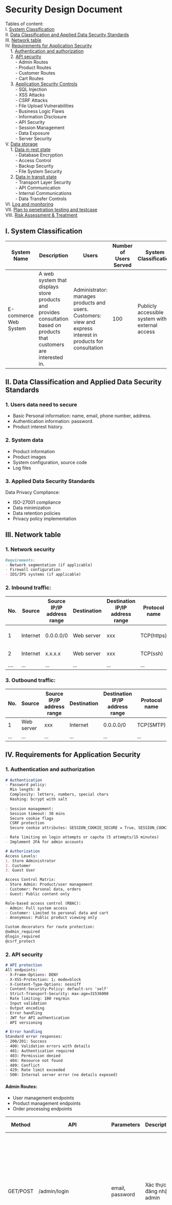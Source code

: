 # Security Design Document

Tables of content:<br>
I. [System Classification](#i-system-classification)<br>
II. [Data Classification and Applied Data Security Standards](#ii-data-classification-and-applied-data-security-standards)<br>
III. [Network table](#iii-network-table)<br>
IV. [Requirements for Application Security](#iv-requirements-for-application-security)<br>
&nbsp;&nbsp;&nbsp;&nbsp;1. [Authentication and authorization](#1-authentication-and-authorization)<br>
&nbsp;&nbsp;&nbsp;&nbsp;2. [API security](#2-api-security)<br>
&nbsp;&nbsp;&nbsp;&nbsp;&nbsp;&nbsp;&nbsp;&nbsp;- Admin Routes<br>
&nbsp;&nbsp;&nbsp;&nbsp;&nbsp;&nbsp;&nbsp;&nbsp;- Product Routes<br>
&nbsp;&nbsp;&nbsp;&nbsp;&nbsp;&nbsp;&nbsp;&nbsp;- Customer Routes<br>
&nbsp;&nbsp;&nbsp;&nbsp;&nbsp;&nbsp;&nbsp;&nbsp;- Cart Routes<br>
&nbsp;&nbsp;&nbsp;&nbsp;3. [Application Security Controls](#3-application-security-controls)<br>
&nbsp;&nbsp;&nbsp;&nbsp;&nbsp;&nbsp;&nbsp;&nbsp;- SQL Injection<br>
&nbsp;&nbsp;&nbsp;&nbsp;&nbsp;&nbsp;&nbsp;&nbsp;- XSS Attacks<br>
&nbsp;&nbsp;&nbsp;&nbsp;&nbsp;&nbsp;&nbsp;&nbsp;- CSRF Attacks<br>
&nbsp;&nbsp;&nbsp;&nbsp;&nbsp;&nbsp;&nbsp;&nbsp;- File Upload Vulnerabilities<br>
&nbsp;&nbsp;&nbsp;&nbsp;&nbsp;&nbsp;&nbsp;&nbsp;- Business Logic Flaws<br>
&nbsp;&nbsp;&nbsp;&nbsp;&nbsp;&nbsp;&nbsp;&nbsp;- Information Disclosure<br>
&nbsp;&nbsp;&nbsp;&nbsp;&nbsp;&nbsp;&nbsp;&nbsp;- API Security<br>
&nbsp;&nbsp;&nbsp;&nbsp;&nbsp;&nbsp;&nbsp;&nbsp;- Session Management<br>
&nbsp;&nbsp;&nbsp;&nbsp;&nbsp;&nbsp;&nbsp;&nbsp;- Data Exposure<br>
&nbsp;&nbsp;&nbsp;&nbsp;&nbsp;&nbsp;&nbsp;&nbsp;- Server Security<br>
V. [Data storage](#v-data-storage)<br>
&nbsp;&nbsp;&nbsp;&nbsp;1. [Data in rest state](#1-data-in-rest-state)<br>
&nbsp;&nbsp;&nbsp;&nbsp;&nbsp;&nbsp;&nbsp;&nbsp;- Database Encryption<br>
&nbsp;&nbsp;&nbsp;&nbsp;&nbsp;&nbsp;&nbsp;&nbsp;- Access Control<br>
&nbsp;&nbsp;&nbsp;&nbsp;&nbsp;&nbsp;&nbsp;&nbsp;- Backup Security<br>
&nbsp;&nbsp;&nbsp;&nbsp;&nbsp;&nbsp;&nbsp;&nbsp;- File System Security<br>
&nbsp;&nbsp;&nbsp;&nbsp;2. [Data in transit state](#2-data-in-transit-state)<br>
&nbsp;&nbsp;&nbsp;&nbsp;&nbsp;&nbsp;&nbsp;&nbsp;- Transport Layer Security<br>
&nbsp;&nbsp;&nbsp;&nbsp;&nbsp;&nbsp;&nbsp;&nbsp;- API Communication<br>
&nbsp;&nbsp;&nbsp;&nbsp;&nbsp;&nbsp;&nbsp;&nbsp;- Internal Communications<br>
&nbsp;&nbsp;&nbsp;&nbsp;&nbsp;&nbsp;&nbsp;&nbsp;- Data Transfer Controls<br>
VI. [Log and monitoring](#vi-log-and-monitoring)<br>
VII. [Plan to penetration testing and testcase](#vii-plan-to-penetration-testing-and-testcase)<br>
VIII. [Risk Assessment & Treatment](#viii-risk-assessment--treatment)<br>

## I. System Classification

| System Name | Description | Users | Number of Users Served | System Classification | System Security Level |
|---|--- | --- | --- | --- | --- |
| E-commerce Web System | A web system that displays store products and provides consultation based on products that customers are interested in. | Administrator: manages products and users.<br> Customers: view and express interest in products for consultation | 100 | Publicly accessible system with external access | Low security system |

## II. Data Classification and Applied Data Security Standards

### 1. Users data need to secure
- Basic Personal information: name, email, phone number, address.
- Authentication information: password.
- Product interest history.

### 2. System data
- Product information
- Product images
- System configuration, source code
- Log files

### 3. Applied Data Security Standards
Data Privacy Compliance:
- ISO-27001 compliance
- Data minimization
- Data retention policies
- Privacy policy implementation

## III. Network table

### 1. Network security
```markdown
Requirements:
- Network segmentation (if applicable)
- Firewall configuration 
- IDS/IPS systems (if applicable)
```

### 2. Inbound traffic:
| No. | Source | Source IP/IP address range | Destination | Destination IP/IP address range | Protocol name | Port | Description |
| --- | --- | --- | --- | --- | --- | ---- | --- |
| 1 | Internet | 0.0.0.0/0 | Web server | xxx | TCP(https) | 443 | Web application access |
| 2 | Internet | x.x.x.x | Web server | xxx | TCP(ssh) | 22 | Server administration |
| .... | ... | ... | ... | ... | ... | ... | ... |

### 3. Outbound traffic:
| No. | Source | Source IP/IP address range | Destination | Destination IP/IP address range | Protocol name | Port | Description |
| --- | --- | --- | --- | --- | --- | ---- | --- |
| 1 | Web server | xxx | Internet | 0.0.0.0/0  | TCP(SMTP) | 587 | Email notification |
| ... | ... | ... | ... | ... | ... | ... | ... |

## IV. Requirements for Application Security
### 1. Authentication and authorization
```markdown
# Authentication
- Password policy:
  Min length: 8
  Complexity: letters, numbers, special chars
  Hashing: bcrypt with salt
  
- Session management:
  Session timeout: 30 mins
  Secure cookie flags
  CSRF protection
  Secure cookie attributes: SESSION_COOKIE_SECURE = True, SESSION_COOKIE_HTTPONLY = True, SESSION_COOKIE_SAMESITE = 'Strict'

- Rate limiting on login attempts or capcha (5 attempts/15 minutes)
- Implement 2FA for admin accounts

# Authorization 
Access Levels:
1. Store Administrator  
2. Customer
3. Guest User

Access Control Matrix:
- Store Admin: Product/user management
- Customer: Personal data, orders
- Guest: Public content only

Role-based access control (RBAC):
- Admin: Full system access
- Customer: Limited to personal data and cart
- Anonymous: Public product viewing only

Custom decorators for route protection: 
@admin_required
@login_required
@csrf_protect

```

### 2. API security
```markdown
# API protection
All endpoints:
- X-Frame-Options: DENY
- X-XSS-Protection: 1; mode=block
- X-Content-Type-Options: nosniff
- Content-Security-Policy: default-src 'self'
- Strict-Transport-Security: max-age=31536000
- Rate limiting: 100 req/min
- Input validation
- Output encoding
- Error handling
- JWT for API authentication
- API versioning

# Error handling
Standard error responses:
- 200/201: Success
- 400: Validation errors with details
- 401: Authentication required
- 403: Permission denied
- 404: Resource not found
- 409: Conflict
- 429: Rate limit exceeded
- 500: Internal server error (no details exposed)
```

#### Admin Routes:
- User management endpoints
- Product management endpoints
- Order processing endpoints

 | Method | API | Parameters | Description | API security requirements |
 |--------|-----|------------|-------------| -------------------------------|
 | GET/POST | /admin/login | email, password | Xác thực đăng nhập admin | Input validation:<br>- email: Required, valid email format<br>- password: Required, min 8 chars and mixed letters, numbers, special chars<br>Rate limit: 5 attempts/15 minutes<br>Response:<br>- 200: Admin JWT token + admin info<br>- 401: "Invalid credentials"<br>- 429: "Too many attempts" |
 | GET | /admin | None | Trang quản trị chính | Authentication: Admin token required<br>Rate limit: 100 req/min<br>Response:<br>- 200: Success message<br> - 401: Unauthorized |
 | GET | /admin/brands | None |Quản lý danh sách thương hiệu | Authentication: Admin token required<br>Rate limit: 100 req/min<br>Response:<br>- 200: Success message<br> - 401: Unauthorized |
 | GET | /admin/categories | None | Quản lý danh mục sản phẩm | Authentication: Admin token required<br>Rate limit: 100 req/min<br>Response:<br>- 200: Success message<br> - 401: Unauthorized |
 | GET | /admin/users | None | Xem danh sách người dùng | Authentication: Admin token required<br>Rate limit: 100 req/min<br>Response:<br>- 200: Success message<br> - 401: Unauthorized |
 | POST | /admin/delete_user/int:id | id | Xóa người dùng khỏi hệ thống | Authentication: Admin token required<br> Rate limit: 10 req/min<br> Input validation:<br> - id: Required, numeric, existing user<br> Response:<br> - 200: Success message<br> - 404: "User not found"<br> - 403: Not admin |
 | GET | /admin/search | q, type, page | Tìm kiếm người dùng/sản phẩm | Authentication: Admin token required<br>Input validation:<br>- q: Required, max 100 chars<br>- type: Required, enum[user,product]<br>- page: Optional, numeric<br>Response:<br>- 200: Search results<br>- 400: Invalid parameters |
 | GET/POST | /admin/addproduct | name, price, stock, desc, brand, category, image_1 | Thêm sản phẩm mới | Authentication: Admin token required<br> Rate limit: 30 req/min<br> Input validation:<br> - name: Required, 3-80 chars<br> - price: Required, numeric, > 0<br> - stock: Required, numeric, >= 0<br> - image_1: Required, jpg/png, max 5MB<br> - brand_id: Required, valid brand<br> - category_id: Required, valid category<br> Response:<br> - 201: Success message<br> - 400: Validation errors<br> - 401: Unauthorized<br> - 403: Not admin |
 | GET/POST | /admin/updateproduct/int:id | name, price, stock, desc, brand, category, image_1 | Cập nhật thông tin sản phẩm | Authentication: Admin token required<br>Input validation:<br>- All product fields<br>- id: Valid product ID<br>Response:<br>- 200: Success message<br>- 404: Product not found |
 | POST | /admin/deleteproduct/int:id | id | Xóa sản phẩm | Authentication: Admin token required<br>Input validation:<br>- id: Valid product ID<br>Response:<br>- 200: Success message<br>- 404: Product not found |
 | GET | /admin/logout | None | Đăng xuất | Authentication: Admin token required<br>Ressponse:<br>- 200: success<br>- 404: "No found" |

#### Product Routes:

- Product CRUD endpoints
- Category management
- Search and filter endpoints

| Method | API | Parameters | Description | API security requirements |
|--------|-----|------------|-------------| -------------------------------|
| GET | / | page | Trang chủ hiển thị sản phẩm | Authentication: Optional<br>Rate limit: 50 req/min<br>Ressponse:<br>- 200: Product list<br>- 404: "No products found" |
| GET | /about | None | Hiển thị trang giới thiệu | Authentication: Optional<br>Rate limit: 50 req/min<br>Ressponse:<br>- 200: Detail information<br>- 404: "No found" |
| GET | /product/int:id | id | Chi tiết sản phẩm | Authentication: optional<br> Rate limit: 100 req/min <br> Input validation:<br> - id: Required, numeric <br> Response:<br> - 200: Product details <br> - 404: "Product not found" |
| GET | /brand/int:id | id, page | Lọc sản phẩm theo thương hiệu | Authentication: Optional<br> Input validation:<br>- id: Valid brand ID<br>- page: Optional, numeric<br>Response:<br>- 200: Brand products<br>- 404: Brand not found |
| GET | /category/int:id | id, page | Lọc sản phẩm theo danh mục | Authentication: Optional <br>Input validation:<br>- id: Valid category ID<br>- page: Optional, numeric<br>Response:<br>- 200: Category products<br>- 404: Category not found |
| GET | /search | q, sort, page | Tìm kiếm và sắp xếp sản phẩm | Authentication: Optional <br> Rate limit: 50 req/min<br> Input validation:<br> - q: Required, max 100 chars<br> - sort: Optional, enum[price_asc, price_desc, brand]<br> - page: Optional, numeric, default 1<br> Response:<br> - 200: Paginated products<br> - 400: "Invalid parameters" |
| GET/POST | /admin/addbrand | brand | Thêm thương hiệu mới | Authentication: Admin token required<br>Input validation:<br>- name: Required, unique, 2-30 chars<br>Response:<br>- 201: Success message<br>- 409: "Brand exists" |
| GET/POST | /admin/addcategory | category | Thêm danh mục mới | Authentication: Admin token required <br>Input validation:<br>- name: Required, unique, 2-30 chars<br>Response:<br>- 201: Success message<br>- 409: "Brand exists" |
| GET/POST | /admin/updatebrand/int:id | brand | Cập nhật thương hiệu | Authentication: Admin token required<br>Input validation:<br>- name: Required, unique<br>- id: Valid brand ID<br>Response:<br>- 200: Success message<br>- 404: Brand not found |
| GET/POST | /admin/updatecategory/int:id | category | Cập nhật danh mục | Authentication: Admin token required<br>Input validation:<br>- name: Required, unique<br>- id: Valid category ID<br>Response:<br>- 200: Success message<br>- 404: Category not found |
| POST | /admin/deletebrand/int:id | id | Xóa thương hiệu | Authentication: Admin token required<br>Input validation:<br>- id: Valid brand ID<br>Response:<br>- 200: Success message<br>- 404: Brand not found<br>- 409: "Cannot delete brand in use" |
| POST | /admin/deletecategory/int:id | id | Xóa danh mục | Authentication: Admin token required<br>Input validation:<br>- id: Valid category ID<br>Response:<br>- 200: Success message<br>- 404: Category not found<br>- 409: "Cannot delete category in use" |

#### Customer Routes:

- Authentication endpoints
- Profile management
- Order history endpoints

 | Method | API | Parameters | Description | API security requirements |
 |--------|-----|------------|-------------| ------------------------------|
 | GET/POST | /customer/register | name, username, email, password, contact, address, city, state, country | Đăng ký tài khoản khách hàng | Input validation:<br> - name: Required, 2-50 chars, alphanumeric <br> - username: Required, 4-50 chars, unique<br> - email: Required, valid format, unique<br> - password: Required, min 8 chars, complexity rules<br> - contact: Valid phone format<br> - address: Required, max 200 chars<br> Response:<br> - 201: Success message<br> - 409: "Email/username already exists"<br> - 400: Validation errors |
 | GET/POST | /customer/login | email, password | Đăng nhập khách hàng | Input validation:<br> - email: Required, valid email format<br> - password: Required, min 8 chars<br> Rate limit: 5 attempts/15 minutes<br> Response:<br>  - 200: JWT token + user info<br> - 401: "Invalid email or password"<br> - 429: "Too many attempts" |
 | GET | /customer/logout | None | Đăng xuất | Authentication: Customer token required<br>Ressponse:<br>- 200: success<br>- 404: "No found" |
 | GET/POST | /customer/profile | None | Quản lý thông tin cá nhân | Authentication: Customer token required<br>Input validation for POST:<br>- All profile fields<br>Response:<br>- 200: Profile data/Updated<br>- 400: Validation errors |

#### Cart Routes:

- Cart management endpoints
- Checkout process
- Order confirmation

 | Method | API | Parameters | Description | API security requirements |
 |--------|-----|------------|-------------| ----------------------------- |
 | POST | /addcart | product_id, quantity | Thêm sản phẩm vào giỏ hàng | Authentication: Customer token required<br> Rate limit: 50 req/min<br> Input validation:<br> - product_id: Required, valid product<br> - quantity: Required, numeric, > 0<br> Response:<br> - 200: Success message<br> - 400: "Invalid quantity"<br> - 404: "Product not found" |
 | GET | /cart | None | Xem giỏ hàng | Authentication: Customer token required<br>Rate limit: 50 req/min<br>Ressponse:<br>- 200: Product list<br>- 404: "Not found" |
 | GET | /updatecart/int:id | id, quantity | Cập nhật số lượng sản phẩm | Authentication: Customer token required<br>Input validate for id and quantity >= 0<br>Rate limit: 50 req/min<br>Ressponse:<br>- 200: success update<br>- 404: "Not found" |
 | GET | /deleteitem/int:id | id | Xóa sản phẩm khỏi giỏ hàng | Authentication: Customer token required<br>Input validation:<br>- id: Valid cart item ID<br>Response:<br>- 200: Success message<br>- 404: Item not found | 
 | GET | /clearcart | None | Xóa toàn bộ giỏ hàng | Authentication: Customer token required <br> Rate limit: 20 req/min<br> Response:<br> - 200: Success message<br> - 401: Unauthorized |

### 3. Application Security Controls
#### SQL Injection
Prevention:
- Use SQLAlchemy ORM with parameterized queries
- Input validation, sanitization and escape special characters
- Limit database user privileges
- Regular security audits

```markdown
# Using SQLAlchemy ORM with Parameterized Queries
  Never use string concatenation or f-strings for SQL queries
  Always use SQLAlchemy models and relationships
  Implement query filters through ORM methods
  Use bind parameters for dynamic values
  Enable SQLAlchemy query logging in development

# Input Validation, Sanitization and Character Escaping
- Implement strict validation rules for all user inputs:
    Product names: alphanumeric + basic punctuation only
    Prices: numeric values only, positive numbers
    Quantities: positive integers only
    Email addresses: valid email format
    Phone numbers: numeric + basic formatting only
    Usernames: alphanumeric only

- Remove or encode special SQL characters: ', ", ;, --, /*, */
- Use prepared statements for all dynamic queries
- Implement input length limits matching database field sizes

# Database User Privileges Restrictions
- Create separate database users for different operations:
    Admin user: Full privileges, used only for schema changes
    Application user: Limited to SELECT, INSERT, UPDATE, DELETE
    Backup user: SELECT only
- Restrict database access by IP address
- Never use root/admin credentials in application code
- Regularly audit database user permissions
- Remove unused database accounts

# Regular Security Audits
- Weekly automated scan of database queries
- Monthly review of:
    Database access logs
    Failed query attempts
    Unusual query patterns
    User privilege changes
- Quarterly security assessment:
    SQL injection vulnerability testing
    Database configuration review
    User access audit
    Performance impact analysis

- Annual comprehensive database security audit

# Additional Security Measures
  Enable database query logging
  Monitor for suspicious query patterns
  Implement database connection pooling
  Use database encryption at rest
  Regular database backup testing
  Keep database software updated
  Document all database access patterns
```

#### XSS Attacks
Prevention:
- Content Security Policy headers
- HTML escaping
- Input validation
- Output encoding
- Sanitize user-generated content
- X-XSS-Protection header

```markdown
# Content Security Policy Headers
Implement strict CSP rules:
  Allow scripts only from trusted domains
  Disable inline scripts and eval()
  Restrict media sources to specific domains
  Set frame-ancestors to 'none'
  Enable strict-dynamic for scripts
  Configure report-uri for violations

#  HTML Escaping Requirements
  Escape all dynamic content in HTML templates
  Use template engine's built-in escaping
  Double-escape content in JavaScript contexts
  Escape URL parameters
  Special handling for JSON data embedding

# Input Validation Rules
  Validate length and format of all inputs
  Create whitelists for allowed characters
  Block known malicious patterns
  Implement context-specific validation
  Validate before storing in database
  Log suspicious input patterns

# Output Encoding Standards
Context-specific encoding:
  HTML context: Encode special characters
  JavaScript context: Unicode escape sequences
  URL context: URL encoding
  CSS context: CSS escape sequences

Encode all dynamic data before display
Use different encoding for different contexts

# User-Generated Content Sanitization
  Define allowed HTML tags whitelist
  Specify allowed attributes for each tag
  Remove all script elements and events
  Sanitize URLs in href/src attributes
  Convert newlines appropriately
  Handle markdown/rich text safely
  Implement preview functionality

# X-XSS-Protection Configuration
  Enable XSS filtering
  Set mode=block for violations
  Configure reporting endpoint
  Handle legacy browser support
  Monitor filter effectiveness
  Log blocked attempts
```

#### CSRF Attacks
Prevention:
- CSRF tokens for all forms
- SameSite cookie policy
- Origin validation
- Custom CSRF decorators
- Secure session management

```markdown
# CSRF Tokens Implementation
  Generate cryptographically secure random tokens using `secrets.token_urlsafe()`
  Token length must be minimum 32 bytes
  Include token in all forms using hidden field
  Store token in session and validate on each POST request
  Rotate tokens after successful form submission
  Set token expiration time (30 minutes recommended)

# SameSite Cookie Policy
- Set SameSite=Strict for all session cookies
- Configure cookie attributes:
    Secure flag must be enabled
    HttpOnly flag must be enabled
    Domain restriction to application domain only
    Set appropriate expiration time
    Use __Host- prefix for cookies when possible

# Origin Validation
  Validate Origin header against allowed domains list
  Check Referer header as fallback
  Maintain whitelist of allowed origins
  Block requests with missing/invalid origins
  Log suspicious origin mismatches
  Implement strict CORS policy

# Custom CSRF Decorators
  Create decorator to enforce token validation
  Apply decorator to all state-changing routes
  Verify token presence and validity
  Check token expiration
  Handle token mismatch errors appropriately
  Log failed validation attempts

# Secure Session Management
  Use secure session identifiers (min 128 bits entropy)
  Regenerate session ID after login
  Clear session data on logout
  Implement absolute session timeout (24 hours)
  Implement idle session timeout (30 minutes)
  Store session data server-side only

# Additional Recommendations
  Use POST for state-changing operations
  Avoid GET requests for sensitive actions
  Implement re-authentication for critical operations
  Monitor and alert on suspicious patterns
  Regular security testing of CSRF protections
  Document CSRF protection requirements for developers

# Error Handling
  Return 403 Forbidden on CSRF validation failure
  Do not expose token validation details in errors
  Log validation failures with request details
  Implement graceful error recovery
  Provide clear user feedback

# Monitoring & Auditing
  Log all CSRF validation failures
  Track token generation and usage
  Monitor for unusual patterns
  Set up alerts for multiple failures
  Regular review of CSRF logs
  Periodic testing of protection mechanisms
```

#### File Upload Vulnerabilities
Prevention:
- Whitelist extensions (jpg, png only)
- File size limit (5MB)
- File type validation
- Randomize filenames
- Store outside webroot
- Scan for malware
- Secure file permissions

```markdown
# Extension Whitelist Implementation
  Create strict whitelist: ['jpg', 'jpeg', 'png']
  Verify both file extension and MIME type
  Reject files with multiple extensions (example.php.jpg)
  Convert all extensions to lowercase before validation
  Block executables and script files completely

# File Size Controls
  Set hard limit of 5MB per file
  Configure server-side upload limits in nginx/apache
  Add client-side validation for better UX
  Monitor total storage usage per user
  Implement upload quotas if needed

# File Type Validation
  Check magic numbers/file signatures
  Verify MIME type matches extension
  Use python-magic library for deep file inspection
  Reject files failing integrity checks
  Log all failed validation attempts

# Filename Security
  Generate random UUIDs for filenames
  Preserve original extension after sanitization
  Remove special characters and spaces
  Add timestamp prefix for uniqueness
  Maintain mapping of original to stored names

# Storage Location Security
  Store files outside document root
  Use separate partition/storage for uploads
  Implement directory structure by date/user
  Restrict direct file access
  Use X-Sendfile for secure file serving

# Malware Protection
  Integrate ClamAV for virus scanning
  Quarantine suspicious files
  Scan files before saving to storage
  Set up real-time malware monitoring
  Configure automated malware alerts

# File Permissions
  Set restrictive file permissions (640)
  Use dedicated service account for file operations
  Implement proper ownership (www-data)
  Disable execute permissions
  Regular permission audits

# Additional Security Measures
  Implement file type specific validation
  Add watermarks to images
  Generate thumbnails securely
  Log all file operations
  Regular security scans of stored files

# Error Handling
  Provide clear error messages
  Log validation failures
  Alert on repeated failures
  Clean up failed uploads
  Monitor storage capacity

# Access Control
  Implement user-based access control
  Verify file ownership
  Use signed URLs for downloads
  Time-limited access tokens
  Track file access history
```

#### Business Logic Flaws
Prevention:
- Validate quantity limits
- Check stock availability
- Verify price calculations
- Implement request rate limiting
- Transaction integrity checks

```markdown
# Quantity Limit Validation
  Set maximum order quantity per product (e.g. 10 items)
  Validate against current stock levels
  Check quantity against business rules (bulk orders)
  Implement server-side validation before cart updates
  Add quantity checks at both cart and checkout stages

# Stock Availability Management
  Implement real-time stock tracking
  Add stock reservation during checkout process (15 minutes hold)
  Set low stock alerts (notify when < 5 items)
  Validate stock before order confirmation
  Handle concurrent access with database locks

# Price Calculation Verification
  Implement server-side price calculations
  Store product prices in database, never client-side
  Validate all price components (base price, discounts)
  Check price consistency across sessions
  Log all price modifications
  Compare final price against original product price

# Request Rate Limiting
  Cart updates: max 10 requests/minute
  Checkout attempts: max 3 requests/5 minutes
  Product views: max 100 requests/minute
  Search queries: max 20 requests/minute
  Track by user ID and IP address
  Implement exponential backoff for repeated violations

# Transaction Integrity
  Use database transactions for order processing
  Implement order state machine (pending → processing → complete)
  Record all state changes with timestamps
  Verify order totals at each step
  Create audit trails for all transactions
  Handle partial failures gracefully
  Implement idempotency for payment processing

# Additional Security Measures
  Monitor unusual buying patterns
  Track failed transaction attempts
  Implement order amount limits
  Verify shipping address validity
  Check payment method consistency
  Log all critical business operations

# Monitoring & Alerts
- Set up alerts for:
    Unusual order volumes
    Price discrepancies
    High failure rates
    Stock level anomalies
    Multiple failed transactions
    Suspicious user behavior

# Regular Audits
  Daily transaction reconciliation
  Weekly inventory checks
  Monthly pricing audit
  Quarterly business logic review
  Regular security assessment of business flows
```

#### Information Disclosure
Prevention:
- Hide system information
- Custom error pages
- Remove debug info
- Secure error handling
- Data minimization
- Access logging

```markdown
# Hide System Information
  Remove all server headers revealing technology stack
  Configure web server to hide version numbers
  Use custom server tokens
  Strip metadata from uploaded files
  Remove comments containing sensitive info from HTML/JS

# Custom Error Pages
  Create specific error templates for 404, 403, 500
  Never expose stack traces or system paths
  Log detailed errors server-side only
  Return generic messages to users
  Implement different error handling for dev/prod

# Remove Debug Information
  Disable debug mode in production
  Remove all print/console statements
  Clear all development comments
  Configure logging levels appropriately
  Sanitize all API responses

# Secure Error Handling
  Implement centralized error handling
  Use try-catch blocks for sensitive operations
  Log errors with proper severity levels
  Sanitize error messages before display
  Create error codes for tracking

# Data Minimization
  Only collect necessary user data
  Mask sensitive data in logs (emails, phones)
  Implement data retention policies
  Regular data cleanup procedures
  Use role-based data access

# Access Logging
  Log all authentication attempts
  Track admin actions
  Monitor file access patterns
  Record API usage statistics
  Implement log rotation

# Additional Security Measures
  Regular security audits
  Penetration testing
  Code reviews focusing on information leakage
  Security headers configuration
  Third-party dependency reviews
```

#### API Security
Prevention:
- Input validation
- Rate limiting
- JWT authentication
- HTTPS only
- API versioning
- Request validation

```markdown
# Input Validation Requirements
  Validate request parameters against predefined schemas
  Enforce strict data types and formats
  Check length limits for all string inputs
  Validate file uploads before processing
  Implement custom validators for business logic
  Log validation failures for security monitoring

# Rate Limiting Implementation
  Set 100 requests/minute for general endpoints
  Restrict login attempts to 5/15 minutes
  Implement 30 requests/minute for admin endpoints
  Use IP-based and token-based rate limiting
  Configure retry-after headers
  Store rate limit data in Redis/cache

# JWT Authentication Controls
  Use RS256 algorithm for token signing
  Set token expiration to 30 minutes
  Include essential claims only (sub, exp, iat)
  Implement token refresh mechanism
  Store token blacklist
  Rotate signing keys regularly

# HTTPS Configuration
  Force HTTPS redirect
  Enable HSTS with 1-year duration
  Use TLS 1.3 only
  Configure secure cipher suites
  Implement certificate pinning
  Regular SSL configuration audits

# API Versioning Strategy
  Include version in URL path (/api/v1/)
  Maintain backwards compatibility
  Document version changes
  Deprecation notices for old versions
  Version-specific rate limits
  Monitor version usage

# Request Validation Process
  Validate HTTP methods per endpoint
  Check Content-Type headers
  Validate request body size
  Implement request timeout
  Check API key/credentials
  Log invalid requests

# Additional Security Controls
  Enable CORS with strict origin policy
  Implement request signing for sensitive endpoints
  Monitor unusual traffic patterns
  Regular security scanning of API endpoints
  Maintain security documentation
  Incident response procedures
```

#### Session Management
Prevention:
- Secure session IDs
- Session timeout
- Session invalidation on logout
- Prevent session fixation
- Secure cookie attributes

```markdown
# Secure Session IDs:
  Use cryptographically secure random values (min 128 bits)
  Never expose session IDs in URLs
  Regenerate session IDs after authentication
  Use Flask's secure session management with `SECRET_KEY`

# Session Timeout Implementation:
  Set absolute timeout: 30 minutes
  Set idle timeout: 15 minutes
  Force re-authentication for sensitive operations
  Clear session data after timeout

# Session Invalidation:
  Clear all session data on logout
  Remove session from server-side storage
  Delete session cookies
  Invalidate all active sessions when changing password
  Force logout from all devices option

# Session Fixation Protection:
  Generate new session ID on login
  Validate session origin
  Check IP consistency
  Implement session tokens
  Verify session creation timestamp

# Secure Cookie Configuration:
  Cookie Attributes:
  - Secure: True (HTTPS only)
  - HttpOnly: True (No JS access)
  - SameSite: Strict
  - Domain: Specific to application
  - Path: Limited to application paths
  - Expires: Match session timeout

# Session Storage Security:
  Use server-side session storage
  Encrypt session data
  Implement session versioning
  Regular session cleanup
  Monitor active sessions

# Additional Security Measures:
  Track concurrent sessions
  Implement session fingerprinting
  Log session anomalies
  Rate limit session creation
  Geographic location validation

# Session Monitoring:
  Log all session events
  Track failed session validations
  Monitor session reuse attempts
  Alert on suspicious patterns
  Regular session audit

```

#### Data Exposure
Prevention:
- Encrypt sensitive data
- Access control checks
- Data masking
- Secure backups
- Audit trails
- Data retention policies

```markdown
# Encrypt Sensitive Data
  Use AES-256 encryption for all PII data including names, addresses, phone numbers
  Store encryption keys in a separate secure key management system
  Implement encryption at rest for database fields containing sensitive information
  Use TLS 1.3 for all data in transit
  Never store credit card or financial data

# Access Control Checks
  Implement strict role-based access control (RBAC)
  Create detailed access matrices for each data type
  Log all data access attempts
  Review access permissions quarterly
  Set up data classification levels (Public, Internal, Confidential, Restricted)
  Enforce principle of least privilege

# Data Masking
  Mask phone numbers to show only last 4 digits
  Display only partial email addresses `(e.g., j***@domain.com)`
  Never expose full addresses in public views
  Hash all sensitive data in logs
  Implement view-based masking based on user roles

# Secure Backups
  Encrypt all backup files using AES-256
  Store backups in geographically separate locations
  Implement 3-2-1 backup strategy
  Regular backup testing and verification
  Secure backup access with MFA
  Monitor backup access logs

# Audit Trails
  Log all data modifications
  Track who accessed what data and when
  Record all export/download operations
  Monitor unusual data access patterns
  Set up real-time alerts for suspicious activities
  Maintain audit logs for minimum 1 year

# Data Retention Policies
- Define retention periods for each data type:
    Customer data: 2 years after last activity
    Transaction data: 7 years
    Log files: 1 year
    Session data: 30 days
- Implement automated data purging
- Secure data destruction procedures
- Document all data lifecycle processes

# Additional Measures
  Regular data privacy impact assessments
  Employee training on data handling
  Incident response plan for data breaches
  Data privacy compliance checks
  Third-party data sharing agreements
  Regular security audits
```

#### Server Security
Prevention:
- Regular updates
- Security patches
- Firewall configuration
- Network segmentation
- Service hardening
- Monitoring and alerts

```markdown
# Regular Updates
  Schedule weekly OS updates during off-peak hours (2-4 AM)
  Enable automatic security updates for critical patches
  Maintain dependency update schedule:
    Python packages: Weekly
    System libraries: Bi-weekly
    Database: Monthly
  Document all updates in change log

# Security Patches
  Subscribe to security advisories for all components
  Establish patch testing environment
  Define patch deployment process:
    Test in staging
    Backup before deployment
    Deploy during maintenance window
    Verify functionality post-patch
  Emergency patch procedure for critical vulnerabilities

# Firewall Configuration
  Implement defense-in-depth strategy
  Allow only necessary ports:
    443 (HTTPS)
    22 (SSH) - restricted to VPN IPs
  Set up Web Application Firewall (WAF):
    Block common attack patterns
    Rate limiting rules
    Geolocation restrictions
  Regular firewall rule audit

# Network Segmentation
  Create separate network zones:
    Web zone (public-facing)
    Application zone (internal)
    Database zone (restricted)
    Admin zone (highly restricted)
  Implement jump boxes for admin access
  Use VLANs for isolation
  Restrict inter-zone communication

# Service Hardening
  Disable unnecessary services
  Run services with minimal privileges
  Configure secure defaults:
    Disable root SSH
    Remove default accounts
    Change default ports
  Implement file integrity monitoring
  Set up secure logging

# Monitoring and Alerts
  Real-time monitoring for:
    CPU/Memory usage (alert > 80%)
    Disk space (alert > 85%)
    Failed login attempts (alert > 5/minute)
    Error rates (alert > 5%)
    Response times (alert > 2s)
  Set up intrusion detection:
    Network anomalies
    File system changes
    Privilege escalations
    Unusual process behavior
  Configure alert channels:
    Email for non-critical
    SMS for critical
    Incident response team notification
```


## V. Data storage
### 1. Data in rest state
#### Database Encryption
- Implement AES-256 encryption for sensitive data:
  + Personal information (name, phone, address)
  + Authentication tokens
- Use bcrypt with salt for password hashing
- Store encryption keys in secure hardware module

```markdown
# AES-256 Encryption for Sensitive Data:
- Personal Information:
    Use AES-256-GCM mode for encryption
    Generate unique IV for each encryption
    Store IV alongside encrypted data
    Encrypt fields: name, phone, address separately
    Implement field-level encryption
    Enable searching on encrypted fields using deterministic encryption

- Authentication Tokens:
    Use hardware-based random number generator
    Implement token rotation every 24 hours
    Store tokens with expiration timestamps
    Use separate encryption keys for tokens
    Enable secure token revocation

# Password Hashing with Bcrypt:
  Configure work factor of 12 or higher
  Generate unique salt for each password
  Implement pepper in addition to salt
  Store hash timing information
  Regular work factor assessment and updates
  Implement hash upgrade mechanism

# Encryption Key Management:
  Use Hardware Security Module (HSM)
  Implement key hierarchy
    Master Key
    Data Encryption Keys
    Key Encryption Keys
  Regular key rotation schedule
  Secure key backup procedures
  Access control for key operations
  Key usage auditing
 
# Additional Security Measures:
  Database-level encryption at rest
  Secure connection strings
  Encrypted backups
  Access logging
  Regular security audits
  Compliance monitoring
  Data classification enforcement
```

#### Access Control
- Implement role-based database access
- Database user privileges based on function
- Audit logging for all data access
- Regular access review and cleanup

```markdown
# Role-based Database Access
  Create distinct database roles: admin_role, customer_role, guest_role
  Define specific permissions for each role
  Map application users to database roles
  Implement row-level security where needed
  Use views to restrict data access

# Database User Privileges
- Create separate database users for:
    Application read/write operations
    Backup operations
    Monitoring operations
    Administrative tasks
  Grant minimum required privileges
  Avoid using superuser accounts
  Regularly rotate database credentials

# Audit Logging Requirements
- Log these mandatory fields:
    User ID
    Action type (SELECT, INSERT, UPDATE, DELETE)
    Timestamp
    Source IP
    Affected data
    Success/Failure status
  Store logs in separate secure location
  Implement log rotation
  Set up real-time alerts for suspicious activities
  
# Access Review Process
  Weekly review of admin account activities
  Monthly review of user access patterns
  Quarterly privilege audit
  Immediate revocation process for departed users
  Document all access changes
  Maintain access history for 1 year

# Additional Security Measures
  Implement connection pooling with limits
  Set query timeouts
  Use prepared statements only
  Enable SSL for database connections
  Regular backup verification
  Monitor failed login attempts
```

#### Backup Security
- Encrypted backups using industry-standard algorithms
- Secure offsite storage
- Regular backup testing
- Retention policy:
  + Daily backups: 7 days
  + Weekly backups: 1 month
  + Monthly backups: 1 year

```markdown
# Encryption Requirements
  Use AES-256-GCM for file encryption
  Implement secure key management with HSM or KMS
  Store encryption keys separately from backups
  Rotate encryption keys every 90 days
  Document key rotation procedures

# Storage Security
  Use separate backup servers in different physical locations
  Implement network segmentation for backup infrastructure
  Require VPN access for backup management
  Use SFTP/SCP for backup transfers
  Enable audit logging for all backup access

# Backup Testing Protocol
  Weekly restore tests of random files
  Monthly full restore tests
  Quarterly disaster recovery simulations
  Document all test results and issues
  Maintain restore time objectives (RTO)

# Retention Management Daily Backups (7 days):
  Full database backup
  User uploads
  Configuration files
  System logs

- Weekly Backups (1 month):
    Full system state
    Database with historical data
    Analytics data
    Audit logs
 
- Monthly Backups (1 year):
    Complete system snapshot
    Historical transaction data
    Compliance records
    Security audit trails

# Monitoring Requirements
  Alert on backup failures
  Monitor backup sizes and timing
  Track successful restores
  Report on retention compliance
  Monitor encryption status

# Documentation Requirements
  Backup procedures
  Restoration procedures
  Key management procedures
  Emergency contact information
  Incident response plan
```

#### File System Security
- Store files outside webroot
- Implement secure file permissions
- Regular integrity checks
- Access logging for sensitive files

```markdown
# File Storage Location
  Create dedicated storage directory: /var/www/shop/storage
  Separate directories for different file types:
    /storage/products - Product images
    /storage/temp - Temporary upload processing
    /storage/backups - System backups
    /storage/logs - Security logs
 
# File Permissions
  Set restrictive base permissions:
    Directories: 750 (rwxr-x---)
    Files: 640 (rw-r-----)
  Create dedicated service account 'shop_app'
  Add application user to 'shop_app' group
  Remove all world permissions
  Use ACLs for fine-grained control

# File Integrity Monitoring
  Implement daily hash checks for critical files
  Monitor file modification timestamps
  Track file ownership changes
  Set up alerts for unauthorized modifications
  Keep integrity baseline database
  Regular integrity reports

# Access Control
  Implement file access whitelist
  Use secure temporary file handling
  Sanitize all filenames
  Validate file mime types
  Check file signatures
  Implement download throttling

# Access Logging
- Log all file operations:
    File creation/deletion
    Modifications
    Access attempts
    Permission changes

- Include in logs:
    Timestamp
    User ID
    IP address
    Operation type
    File path
    Success/failure

# Backup Procedures
  Implement versioned backups
  Encrypt backup files
  Secure backup transport
  Regular backup testing
  Retention policy enforcement

# Security Best Practices
  Never store sensitive files in public directories
  Use random file names for uploaded files
  Implement file size limits
  Scan files for malware
  Regular security audits
  Clean temporary files automatically

# Emergency Procedures
  File system compromise response plan
  Backup restoration procedures
  Incident logging requirements
  Communication protocols
  Recovery verification steps
```

### 2. Data in transit state
#### Transport Layer Security
- Enforce TLS 1.3 for all connections
- Configure secure cipher suites:
  + TLS_AES_256_GCM_SHA384
  + TLS_CHACHA20_POLY1305_SHA256
- Enable HSTS with long duration
- Regular SSL certificate management

```markdown
# TLS 1.3 Enforcement
  Configure web server (Nginx/Apache) to only accept TLS 1.3 connections
  Disable all older TLS/SSL versions (1.0, 1.1, 1.2)
  Implement automatic HTTP to HTTPS redirection
  Monitor TLS version usage in logs
 
# Cipher Suite Configuration
  Enable only strong cipher suites in order:
    TLS_AES_256_GCM_SHA384 (primary)
    TLS_CHACHA20_POLY1305_SHA256 (backup)
  Disable weak ciphers and algorithms
  Regular cipher suite audits
  Monitor cipher usage patterns
 
# HSTS Implementation
  Set max-age to at least 1 year (31536000 seconds)
  Include subdomains directive
  Enable preload list submission
  Monitor HSTS errors and browser warnings
  Implement HSTS reporting
 
# Certificate Management
  Use automated certificate renewal (Let's Encrypt)
  Minimum 2048-bit RSA or ECC P-256 keys
  Monitor certificate expiration
  Implement certificate transparency logging
  Regular key rotation schedule
  Backup certificate private keys securely
  Document certificate renewal procedures
 
# Additional Security Measures
  Enable OCSP stapling
  Implement Certificate Authority Authorization (CAA)
  Configure secure TLS session parameters
  Monitor SSL/TLS security headers
  Regular security configuration testing
 
# Monitoring & Maintenance
  Weekly SSL configuration testing
  Monthly cipher suite reviews
  Quarterly security header audits
  Automated certificate monitoring
  SSL/TLS error logging and alerts
```

#### Data Transfer Controls
- Secure file transfer protocols
- End-to-end encryption for sensitive data
- Data integrity verification
- Transfer logging and monitoring

```markdown
# Secure File Transfer Protocols
  Use SFTP/FTPS for all file transfers with minimum TLS 1.2
  Implement strong authentication for file transfer services
  Configure allowed IP ranges for file transfer endpoints
  Set up automatic file integrity checks using SHA-256 checksums
  Establish secure key exchange mechanisms for transfer encryption
 
# End-to-end Encryption
  Implement AES-256 encryption for all sensitive data
  Use secure key management system for encryption keys
  Rotate encryption keys every 90 days
  Store encryption keys in a separate secure location
  Encrypt data both in transit and at rest
 
# Data Integrity Verification
  Generate digital signatures for all transferred files
  Implement checksum verification before and after transfers
  Use hash comparison for file integrity checks
  Set up automated integrity monitoring system
  Create verification logs for all data transfers
 
# Transfer Logging and Monitoring
- Log all file transfer activities including:
    Transfer initiation time
    Source and destination
    File size and type
    User performing transfer
    Transfer completion status
    Integrity check results

- Set up real-time alerts for:
    Failed transfers
    Integrity check failures
    Unauthorized transfer attempts
    Unusual transfer patterns
    Large file transfers
  Retain logs for minimum 90 days
  Implement log rotation and archival
  Create regular transfer audit reports
 
# Additional Security Measures
  Implement data classification based transfer controls
  Set up transfer bandwidth limits
  Configure automatic file encryption before transfer
  Establish secure file deletion after successful transfer
  Create disaster recovery procedures for failed transfers
```

## VI. Log and monitoring
### 1. Security Logging
Log events:
- Authentication attempts
- Admin actions  
- System errors
- File operations
- Database changes
- Log rotation and encryption
- Secure log storage

```markdown
# Authentication Logging
- Log every login attempt with:
    Timestamp in ISO-8601 format
    IP address and geolocation
    User agent details
    Success/failure status
    Username/email used
    Failed attempt counts
    2FA status if applicable
 
# Admin Action Logging
- Track all administrative operations:
    Product management (create/update/delete)
    User management actions
    Configuration changes
    Permission modifications
    Include before/after states
    Record admin ID and role
 
# System Error Logging
- Implement hierarchical error logging:
    Critical system failures
    Security violations
    Performance issues
    Application errors
    Include stack traces securely
    Error categorization and severity
 
# File Operation Logging
- Monitor all file interactions:
    Upload/download events
    File modifications
    Permission changes
    File access attempts
    File integrity checks
    Malware scan results
 
# Database Change Logging
- Track database modifications:
    Schema changes
    Data modifications
    Query performance issues
    Backup operations
    User privilege changes
    Transaction logs
 
# Log Rotation Strategy
- Implement automated rotation:
    Daily rotation for high-volume logs
    Weekly rotation for system logs
    Monthly rotation for audit logs
    Compression of old logs
    Retention period enforcement
    Archive management

# Secure Storage Requirements
- Protect log integrity:
    Write-once storage
    Encryption at rest
    Access control lists
    Backup procedures
    Tamper detection
    Secure deletion policy

# Log Format Standards
- Standardize log entries:
    Consistent timestamp format
    Required field definitions
    Severity levels
    Event categories
    Correlation IDs
    Source identification
 
# Log Analysis Requirements
- Enable effective analysis:
    Search capabilities
    Pattern detection
    Anomaly identification
    Alert thresholds
    Reporting formats
    Compliance mapping
 
# Security Measures
- Protect log data:
    Access restrictions
    Encryption methods
    Integrity verification
    Secure transmission
    Backup encryption
    Deletion procedures
```
```markdown
# Log format
{
  "timestamp": "ISO-8601",
  "level": "INFO|WARN|ERROR",
  "event": "event_name",
  "user": "user_id",
  "ip": "client_ip",
  "data": {}
}
```

### 2. Monitoring
```markdown
# Monitoring metrics
- Failed login attempts
- Resource usage
- Error rates
- Response real-times alert

# Alerts
- Login failures > 5/min
- CPU usage > 80%
- Error rate > 5%
- Response time > 2s
```

### 3. Incident response
```markdown
# Response procedures
1. Detection
2. Analysis  
3. Containment
4. Eradication
5. Recovery
6. Lessons learned

# Communication plan
- Internal notification
- Customer notification
- Authority reporting
```

## VII. Plan to penetration testing and testcase
Will be detail planted after development
```markdown
# Security testing
- Static analysis
- Dynamic testing
- Penetration testing
- Vulnerability scanning

# Test cases
- Authentication bypass
- Authorization bypass  
- SQL injection
- XSS attacks
- CSRF attacks
- File upload bypass
```

##  VIII. Risk Assessment & Treatment
```markdown
Risk Categories:
1. Data breaches
2. Unauthorized access
3. System availability
4. Data integrity
5. Regulatory compliance

Treatment Methods:
- Risk mitigation
- Risk transfer 
- Risk acceptance
- Risk avoidance
```